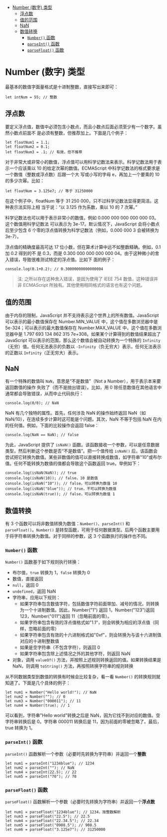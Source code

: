 <!--
 * @Description: Number 类型
 * @Author: shenxh
 * @Date: 2021-12-21 15:39:29
 * @LastEditors: shenxh
 * @LastEditTime: 2021-12-27 16:17:18
-->

- [Number (数字) 类型](#number-数字-类型)
  - [浮点数](#浮点数)
  - [值的范围](#值的范围)
  - [NaN](#nan)
  - [数值转换](#数值转换)
    - [`Number()` 函数](#number-函数)
    - [`parseInt()` 函数](#parseint-函数)
    - [`parseFloat()` 函数](#parsefloat-函数)

# Number (数字) 类型
最基本的数值字面量格式是十进制整数，直接写出来即可：

```
let intNum = 55; // 整数
```

## 浮点数
要定义浮点值，数值中必须包含小数点，而且小数点后面必须至少有一个数字。虽然小数点前面不
是必须有整数，但推荐加上。下面是几个例子：

```
let floatNum1 = 1.1;
let floatNum2 = 0.1;
let floatNum3 = .1; // 有效，但不推荐
```

对于非常大或非常小的数值，浮点值可以用科学记数法来表示。科学记数法用于表示一个应该乘以
10 的给定次幂的数值。ECMAScript 中科学记数法的格式要求是一个数值（整数或浮点数）后跟一个大
写或小写的字母 e，再加上一个要乘的 10 的多少次幂。比如：

```
let floatNum = 3.125e7; // 等于 31250000
```

在这个例子中，floatNum 等于 31 250 000，只不过科学记数法显得更简洁。这种表示法实际上相
当于说：“以 3.125 作为系数，乘以 10 的 7 次幂。”

科学记数法也可以用于表示非常小的数值，例如 0.000 000 000 000 000 03。这个数值用科学记数法
可以表示为 3e-17。默认情况下，JavaScript 会将小数点后至少包含 6 个零的浮点值转换为科学记数法（例如，0.000 000 3 会被转换为 3e-7）。

浮点值的精确度最高可达 17 位小数，但在算术计算中远不如整数精确。例如，0.1 加 0.2 得到的不
是 0.3，而是 0.300 000 000 000 000 04。由于这种微小的舍入错误，导致很难测试特定的浮点值。比如下
面的例子：

```
console.log(0.1+0.2); // 0.30000000000000004
```

> 注: 之所以存在这种舍入错误，是因为使用了 IEEE 754 数值，这种错误并非 ECMAScript 所独有。其他使用相同格式的语言也有这个问题。

## 值的范围
由于内存的限制，JavaScript 并不支持表示这个世界上的所有数值。JavaScript 可以表示的最小数值保存在 Number.MIN_VALUE 中，这个值在多数浏览器中是 5e-324；可以表示的最大数值保存在 Number.MAX_VALUE 中，这个值在多数浏览器中是 1.797 693 134 862 315 7e+308。如果某个计算得到的数值结果超出了 JavaScript 可以表示的范围，那么这个数值会被自动转换为一个特殊的 `Infinity`（无穷）值。任何无法表示的负数以 `-Infinity`（负无穷大）表示，任何无法表示的正数以 `Infinity`（正无穷大）表示。

## NaN
有一个特殊的数值叫 `NaN`，意思是“不是数值”（Not a Number），用于表示本来要返回数值的操作
失败了（而不是抛出错误）。比如，用 0 除任意数值在其他语言中通常都会导致错误，从而中止代码执行：

```
console.log(0/0); // NaN
```

NaN 有几个独特的属性。首先，任何涉及 NaN 的操作始终返回 NaN（如 NaN/10），在连续多步计算时这可能是个问题。其次，NaN 不等于包括 NaN 在内的任何值。例如，下面的比较操作会返回 false：

```
console.log(NaN == NaN); // false
```

为此，JavaScript 提供了 `isNaN()` 函数。该函数接收一个参数，可以是任意数据类型，然后判断这个参数是否“不是数值”。把一个值传给 `isNaN()` 后，该函数会尝试把它转换为数值。某些非数值的值可以直接转换成数值，如字符串"10"或布尔值。任何不能转换为数值的值都会导致这个函数返回 true。举例如下：

```
console.log(isNaN(NaN)); // true
console.log(isNaN(10)); // false，10 是数值
console.log(isNaN("10")); // false，可以转换为数值 10
console.log(isNaN("blue")); // true，不可以转换为数值
console.log(isNaN(true)); // false，可以转换为数值 1
```

## 数值转换
有 3 个函数可以将非数值转换为数值：`Number()`、`parseInt()` 和 `parseFloat()`。`Number()` 是转型函数，可用于任何数据类型。后两个函数主要用于将字符串转换为数值。对于同样的参数，这 3 个函数执行的操作也不同。

### `Number()` 函数
`Number()` 函数基于如下规则执行转换：
+ 布尔值，`true` 转换为 1，`false` 转换为 0
+ 数值，直接返回
+ `null`，返回 0
+ `undefined`，返回 NaN
+ 字符串，应用以下规则：
  + 如果字符串包含数值字符，包括数值字符前面带加、减号的情况，则转换为一个十进制数值。因此，Number("1") 返回 1，Number("123")返回 123，Number("011")返回 11（忽略前面的零）。
  + 如果字符串包含有效的浮点值格式如"1.1"，则会转换为相应的浮点值（同样，忽略前面的零）
  + 如果字符串包含有效的十六进制格式如"0xf"，则会转换为与该十六进制值对应的十进制整数值
  + 如果是空字符串（不包含字符），则返回 0
  + 如果字符串包含除上述情况之外的其他字符，则返回 NaN
+ 对象，调用 `valueOf()` 方法，并按照上述规则转换返回的值。如果转换结果是 NaN，则调用 `toString()` 方法，再按照转换字符串的规则转换

从不同数据类型到数值的转换有时候会比较复杂，看一看 `Number()` 的转换规则就知道了。下面是几个具体的例子：

```
let num1 = Number("Hello world!"); // NaN
let num2 = Number(""); // 0
let num3 = Number("000011"); // 11
let num4 = Number(true); // 1 
```

可以看到，字符串"Hello world"转换之后是 NaN，因为它找不到对应的数值。空字符串转换后是 0。字符串 000011 转换后是 11，因为前面的零被忽略了。最后，true 转换为 1。

### `parseInt()` 函数
`parseInt()` 函数解析一个参数（必要时先转换为字符串）并返回一个**整数**

```
let num1 = parseInt("1234blue"); // 1234
let num2 = parseInt(""); // NaN
let num4 = parseInt(22.5); // 22
let num5 = parseInt("70"); // 70
```

### `parseFloat()` 函数
`parseFloat()` 函数解析一个参数（必要时先转换为字符串）并返回一个**浮点数**

```
let num1 = parseFloat("1234blue"); // 1234，按整数解析
let num3 = parseFloat("22.5"); // 22.5
let num4 = parseFloat("22.34.5"); // 22.34
let num5 = parseFloat("0908.5"); // 908.5
let num6 = parseFloat("3.125e7"); // 31250000
```
